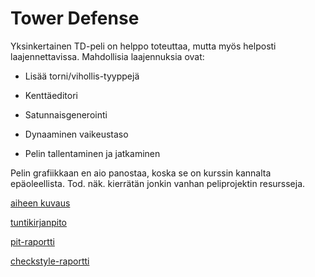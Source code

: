 # Tower Defense

Yksinkertainen TD-peli on helppo toteuttaa, mutta myös helposti laajennettavissa.
Mahdollisia laajennuksia ovat:

 * Lisää torni/vihollis-tyyppejä

 * Kenttäeditori

 * Satunnaisgenerointi

 * Dynaaminen vaikeustaso

 * Pelin tallentaminen ja jatkaminen

Pelin grafiikkaan en aio panostaa, koska se on kurssin kannalta epäoleellista. Tod. näk. kierrätän jonkin vanhan peliprojektin resursseja.

[aiheen kuvaus](dokumentaatio/aiheenKuvausJaRakenne.md)

[tuntikirjanpito](dokumentaatio/tuntikirjanpito.md)

[pit-raportti](https://htmlpreview.github.io/?https://github.com/Chamion/TD/blob/master/dokumentaatio/pit-raportti/201702241613/index.html)

[checkstyle-raportti](https://htmlpreview.github.io/?https://github.com/Chamion/TD/blob/master/dokumentaatio/checkstyle-raportti/checkstyle.html)
